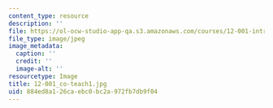```yaml
---
content_type: resource
description: ''
file: https://ol-ocw-studio-app-qa.s3.amazonaws.com/courses/12-001-introduction-to-geology-fall-2013/884ed8a126caebc0bc2a972fb7db9f04_12-001_co-teach1.jpg
file_type: image/jpeg
image_metadata:
  caption: ''
  credit: ''
  image-alt: ''
resourcetype: Image
title: 12-001_co-teach1.jpg
uid: 884ed8a1-26ca-ebc0-bc2a-972fb7db9f04
---
```

